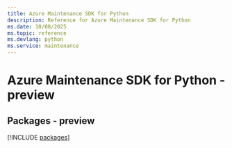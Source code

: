 ```yaml
---
title: Azure Maintenance SDK for Python
description: Reference for Azure Maintenance SDK for Python
ms.date: 10/08/2025
ms.topic: reference
ms.devlang: python
ms.service: maintenance
---
```

# Azure Maintenance SDK for Python - preview
## Packages - preview
[!INCLUDE [packages](maintenance-index.md)]